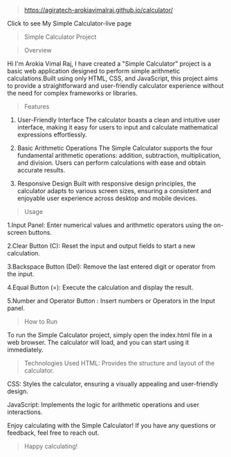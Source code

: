 > https://agiratech-arokiavimalraj.github.io/calculator/

Click to see My Simple Calculator-live page

> Simple Calculator Project

> Overview

Hi I'm Arokia Vimal Raj, I have created a "Simple Calculator" project is a basic web application designed to perform simple arithmetic calculations.Built using only HTML, CSS, and JavaScript, this project aims to provide a straightforward and user-friendly calculator experience without the need for complex frameworks or libraries.


> Features
1. User-Friendly Interface
The calculator boasts a clean and intuitive user interface, making it easy for users to input and calculate mathematical expressions effortlessly.

2. Basic Arithmetic Operations
The Simple Calculator supports the four fundamental arithmetic operations: addition, subtraction, multiplication, and division. Users can perform calculations with ease and obtain accurate results.

3. Responsive Design
Built with responsive design principles, the calculator adapts to various screen sizes, ensuring a consistent and enjoyable user experience across desktop and mobile devices.


> Usage

1.Input Panel: Enter numerical values and arithmetic operators using the on-screen buttons.

2.Clear Button (C): Reset the input and output fields to start a new calculation.

3.Backspace Button (Del): Remove the last entered digit or operator from the input.

4.Equal Button (=): Execute the calculation and display the result.

5.Number and Operator Button : Insert numbers or Operators in the Input panel.


> How to Run

To run the Simple Calculator project, simply open the index.html file in a web browser. The calculator will load, and you can start using it immediately.


> Technologies Used
HTML: Provides the structure and layout of the calculator.
 
CSS: Styles the calculator, ensuring a visually appealing and user-friendly design.

JavaScript: Implements the logic for arithmetic operations and user interactions.


Enjoy calculating with the Simple Calculator! If you have any questions or feedback, feel free to reach out.
> Happy calculating!
